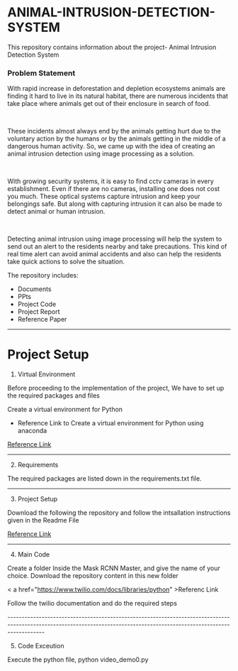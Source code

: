 # ANIMAL-INTRUSION-DETECTION-SYSTEM
This repository contains information about the project- Animal Intrusion Detection System

<h3> <b> Problem Statement </b> </h3>

<p>

With rapid increase in deforestation and depletion ecosystems animals are finding it hard to live in its natural habitat, there are numerous incidents that take place where animals get out of their enclosure in search of food.

 <br>
 
 These incidents almost always end by the animals getting hurt due to the voluntary action by the humans or by the animals getting in the middle of a dangerous human activity. So, we came up with the idea of creating an animal intrusion detection using image processing as a solution.

 <br>
 
With growing security systems, it is easy to find cctv cameras in every establishment. Even if there are no cameras, installing one does not cost you much. These optical systems capture intrusion and keep your belongings safe. But along with capturing intrusion it can also be made to detect animal or human intrusion.
 
<br>
 
Detecting animal intrusion using image processing will help the system to send out an alert to the residents nearby and take precautions. This kind of real time alert can avoid animal accidents and also can help the residents take quick actions to solve the situation.
<br>
</p>

The repository includes:


<ul>
  <li>Documents</li>
  <li>PPts</li>
 <li>Project Code</li>
 <li>Project Report</li>
   <li>Reference Paper</li>
</ul>  


-------------------------------------------------------------------------------------------------------------------------------------------------------------------------

<h1> Project Setup </h1>

<p>
 
1. Virtual Environment
 
Before proceeding to the implementation of the project, We have to set up the required packages and files

Create a virtual environment for Python


 <ul>
  <li> Reference Link to Create a virtual environment for Python using anaconda </li>
 </ul>
  
 <a href="https://www.geeksforgeeks.org/set-up-virtual-environment-for-python-using-anaconda/">Reference Link</a>
</p>

-------------------------------------------------------------------------------------------------------------------------------------------------------------------------

2. Requirements


<p>
 The required packages are listed down in the requirements.txt file. 
 </p>
 
-------------------------------------------------------------------------------------------------------------------------------------------------------------------------

3. Project Setup

<p>

 Download the following the repository and follow the intsallation instructions given in the Readme File
 
 <a href="https://github.com/matterport/Mask_RCNN" > Reference Link </a>

</p>

-------------------------------------------------------------------------------------------------------------------------------------------------------------------------

4. Main Code

<p>
 
 Create a folder Inside the Mask RCNN Master, and give the name of your choice.
 Download the repository content in this new folder
 
 </p>
 
 
 <p>
 
 
 < a href="https://www.twilio.com/docs/libraries/python" >Referenc Link </a> 

 
 Follow the twilio documentation and do the required steps
 
 </p>
-------------------------------------------------------------------------------------------------------------------------------------------------------------------------


5. Code Exceution

<p>
 
 Execute the python file, python video_demo0.py  

</p>


